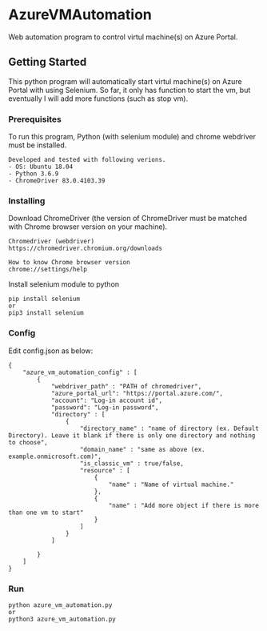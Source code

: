 # AzureVMAutomation

Web automation program to control virtul machine(s) on Azure Portal. 

## Getting Started

This python program will automatically start virtul machine(s) on Azure Portal with using Selenium. 
So far, it only has function to start the vm, but eventually I will add more functions (such as stop vm).

### Prerequisites

To run this program, Python (with selenium module) and chrome webdriver must be installed.

```
Developed and tested with following verions.
- OS: Ubuntu 18.04
- Python 3.6.9
- ChromeDriver 83.0.4103.39
```

### Installing

Download ChromeDriver (the version of ChromeDriver must be matched with Chrome browser version on your machine).

```
Chromedriver (webdriver)
https://chromedriver.chromium.org/downloads

How to know Chrome browser version
chrome://settings/help
```

Install selenium module to python

```
pip install selenium
or
pip3 install selenium
```

### Config
Edit config.json as below:

```
{
    "azure_vm_automation_config" : [
        {
            "webdriver_path" : "PATH of chromedriver",
            "azure_portal_url": "https://portal.azure.com/",
            "account": "Log-in account id",
            "password": "Log-in password",
            "directory" : [
                { 
                    "directory_name" : "name of directory (ex. Default Directory). Leave it blank if there is only one directory and nothing to choose",
                    "domain_name" : "same as above (ex. example.onmicrosoft.com)",
                    "is_classic_vm" : true/false,
                    "resource" : [
                        {
                            "name" : "Name of virtual machine."
                        },
                        {
                            "name" : "Add more object if there is more than one vm to start"
                        }
                    ]
                }
            ]

        }
    ]
}

```
### Run

```
python azure_vm_automation.py
or
python3 azure_vm_automation.py
```
